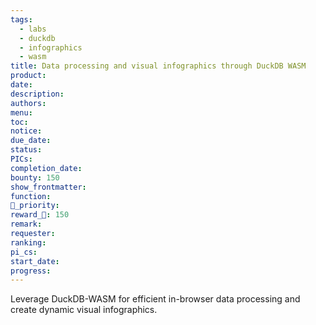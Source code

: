 ```yaml
---
tags:
  - labs
  - duckdb
  - infographics
  - wasm
title: Data processing and visual infographics through DuckDB WASM
product: 
date: 
description: 
authors: 
menu: 
toc: 
notice: 
due_date: 
status: 
PICs: 
completion_date: 
bounty: 150
show_frontmatter: 
function: 
🔺_priority: 
reward_🧊: 150
remark: 
requester: 
ranking: 
pi_cs: 
start_date: 
progress:
---
```


Leverage DuckDB-WASM for efficient in-browser data processing and create dynamic visual infographics.

